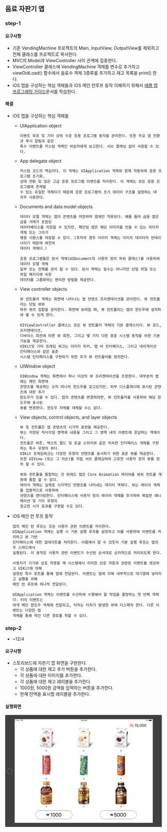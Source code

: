 ## 음료 자판기 앱

### step-1

#### 요구사항

- 기존 VendingMachine 프로젝트의 Main, InputView, OutputView를 제외하고 전체 클래스를 프로젝트로 복사한다.
- MVC의 Model과 ViewController 사이 관계에 집중한다.
- ViewController 클래스에 VendingMachine 객체를 변수로 추가하고 viewDidLoad() 함수에서 음료수 객체 3종류를 추가하고 재고 목록을 print() 한다.
- iOS 앱을 구성하는 핵심 객체들과 iOS 메인 런루프 동작 이해하기 위해서 [애플 앱 프로그래밍 가이드](https://developer.apple.com/library/content/documentation/iPhone/Conceptual/iPhoneOSProgrammingGuide/Introduction/Introduction.html#//apple_ref/doc/uid/TP40007072)문서를 학습한다.

#### 해결

- iOS 앱을 구성하는 핵심 객체들

  - UIApplication object

    ~~~
    이벤트 루프 및 기타 상위 수준 응용 프로그램 동작을 관리한다. 또한 주요 앱 전환과 푸시 알림과 같은
    특수 이벤트를 커스텀 객체인 위임자에게 보고한다. 서브 클래싱 없이 사용할 수 있다.
    ~~~

  - App delegate object

    ~~~
    커스텀 코드의 핵심이다. 이 객체는 UIApplication 객체와 함께 작동하여 응용 프로그램 초기화,
    상태 전환 및 많은 고급 응용 프로그램 이벤트를 처리한다. 이 객체는 모든 응용 프로그램에 존재할 
    수 있는 유일한 객체이기 때문에 응용 프로그램의 초기 데이터 구조를 설정하는 데 자주 사용한다.
    ~~~

  - Documents and data model objects

    ~~~
    데이터 모델 객체는 앱의 콘텐츠를 저장하며 앱에만 적용된다. 예를 들어 금융 앱은 금융 거래가 포함된 
    데이터베이스를 저장할 수 있지만, 페인팅 앱은 해당 이미지를 만들 수 있는 이미지 객체 또는 그리기 
    명령 시퀀스를 저장할 수 있다. (후자의 경우 이미지 객체는 이미지 데이터의 컨테이너이기 때문에 여전히
    데이터 객체다.) 

    응용 프로그램들은 문서 객체(UIDocument의 사용자 정의 하위 클래스)를 사용하여 데이터 모델 객체 
    일부 또는 전체를 관리 할 수 있다. 문서 객체는 필수는 아니지만 단일 파일 또는 파일 패키지에 속한 
    데이터를 그룹화하는 편리한 방법을 제공한다. 
    ~~~

  - View controller objects

    ~~~
    뷰 컨트롤러 객체는 화면에 나타나는 앱 컨텐츠 프리젠테이션을 관리한다. 뷰 컨트롤러는 단일 뷰와 
    하위 뷰의 집합을 관리한다. 화면에 보여질 때, 뷰 컨트롤러는 앱의 윈도우에 설치하여 볼 수 있게 한다. 

    UIViewController 클래스는 모든 뷰 컨트롤러 객체의 기본 클래스이다. 뷰 로드, 프리젠테이션, 
    디바이스 회전에 따른 뷰 회전, 그리고 몇 가지 다른 표준 시스템 동작을 위한 기본 기능을 제공한다.
    UIKit및 기타 프레임 워크는 이미지 피커, 탭 바 인터페이스, 그리고 네이게이션 인터페이스와 같은 표준 
    시스템 인터페이스를 구현하기 위한 추가 뷰 컨트롤러를 정의한다.
    ~~~

  - UIWindow object

    ~~~
    UIWindow 객체는 화면에서 하나 이상의 뷰 프리젠테이션을 조정한다. 대부분의 앱에는 메인 화면에 
    콘텐츠를 제공하는 오직 하나의 윈도우를 갖고있지만, 외부 디스플레이에 표시된 콘텐츠에 대한 추가 
    윈도우가 있을 수 있다. 앱의 콘텐츠를 변경하려면, 뷰 컨트롤러를 사용하여 해당 윈도우에 표시된 
    뷰를 변경한다. 윈도우 자체를 대체할 수는 없다.
    ~~~

  - View objects, control objects, and layer objects

    ```
    뷰 및 컨트롤은 앱 콘텐츠의 시각적 표현을 제공한다. 
    뷰는 지정된 직사각형 영역에 내용을 그리고 그 영역 내의 이벤트에 응답하는 객체이다. 
    컨트롤은 버튼, 텍스트 필드 및 토글 스위치와 같은 익숙한 인터페이스 개체를 구현하는 특수 유형의 뷰다.
    UIKit 프레임워크는 다양한 유형의 컨텐츠를 표시하기 위한 표준 뷰를 제공한다. 
    또한 UIView (또는 그 자손)를 직접 서브 클래싱하여 고유한 사용자 정의 뷰를 정의 할 수 있다.

    뷰와 컨트롤을 통합하는 것 외에도 앱은 Core Animation 레이어를 뷰와 컨트롤 계층에 통합 할 수 있다. 
    레이어 객체는 실제로 시각적인 컨텐츠를 나타내는 데이터 객체다. 뷰는 레이어 객체를 집중적으로 사용하여
    컨텐츠를 렌더링한다. 인터페이스에 사용자 정의 레이어 객체를 추가하여 복잡한 애니메이션 및 기타 유형의
    정교한 시각 효과를 구현할 수도 있다.
    ```

- iOS 메인 런 루프 동작

  ~~~
  앱의 메인 런 루프는 모든 사용자 관련 이벤트를 처리한다. 
  UIApplication 객체는 실행 시 기본 실행 루프를 설정하고 이를 사용하여 이벤트를 처리하고 뷰 기반
  인터페이스에 대한 업데이트를 처리한다. 이름에서 알 수 있듯이 기본 실행 루프는 앱의 주 스레드에서 
  실행된다. 이 동작은 사용자 관련 이벤트가 수신된 순서대로 순차적으로 처리되도록 한다.
   
  사용자가 기기와 상호 작용할 때 시스템에서 이러한 상호 작용과 관련된 이벤트를 생성하고 UIKit에 의해 
  설정된 특수 포트를 통해 앱에 전달돤다. 이벤트는 앱에 의해 내부적으로 대기열에 넣어지고 실행을 위해 
  메인 런 루프에 하나씩 전달된다. 
   
  UIApplication 객체는 이벤트를 수신하여 수행해야 할 작업을 결정하는 첫 번째 객체다. 터치 이벤트는 
  대개 메인 윈도우 객체에 전달되고, 터치는 터치가 발생한 뷰에 디스패치 한다. 다른 이벤트는 다양한 앱 
  객체를 통해 약간 다른 경로를 취할 수 있다.
  ~~~

### step-2

- ~12/4

#### 요구사항

- 스토리보드에 자판기 앱 화면을 구현한다.
  - 각 상품에 대한 재고 추가 버튼을 추가한다.
  - 각 상품에 대한 이미지를 추가한다.
  - 각 상품에 대한 재고 레이블을 추가한다.
  - 1000원, 5000원 금액을 입력하는 버튼을 추가한다.
  - 현재 잔액을 표시할 레이블을 추가한다.

#### 실행화면

![Alt text](VendingMachineApp/image/vendingMachineScreenshot.jpeg)

